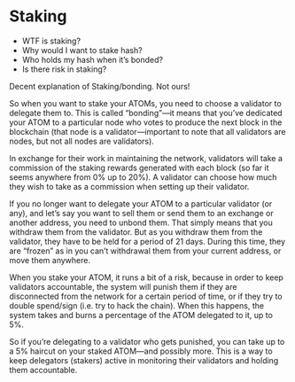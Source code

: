 # Staking

* WTF is staking?
* Why would I want to stake hash?
* Who holds my hash when it’s bonded?
* Is there risk in staking?

Decent explanation of Staking/bonding. Not ours!

So when you want to stake your ATOMs, you need to choose a validator to delegate them to. This is called “bonding”—it means that you’ve dedicated your ATOM to a particular node who votes to produce the next block in the blockchain \(that node is a validator—important to note that all validators are nodes, but not all nodes are validators\).

In exchange for their work in maintaining the network, validators will take a commission of the staking rewards generated with each block \(so far it seems anywhere from 0% up to 20%\). A validator can choose how much they wish to take as a commission when setting up their validator.

If you no longer want to delegate your ATOM to a particular validator \(or any\), and let’s say you want to sell them or send them to an exchange or another address, you need to unbond them. That simply means that you withdraw them from the validator. But as you withdraw them from the validator, they have to be held for a period of 21 days. During this time, they are “frozen” as in you can’t withdrawal them from your current address, or move them anywhere.

When you stake your ATOM, it runs a bit of a risk, because in order to keep validators accountable, the system will punish them if they are disconnected from the network for a certain period of time, or if they try to double spend/sign \(i.e. try to hack the chain\). When this happens, the system takes and burns a percentage of the ATOM delegated to it, up to 5%.

So if you’re delegating to a validator who gets punished, you can take up to a 5% haircut on your staked ATOM—and possibly more. This is a way to keep delegators \(stakers\) active in monitoring their validators and holding them accountable.

